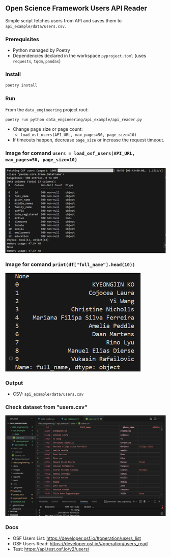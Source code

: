## Open Science Framework Users API Reader

Simple script fetches users from API and saves them to `api_example/data/users.csv`.

### Prerequisites
- Python managed by Poetry
- Dependencies declared in the workspace `pyproject.toml` (uses `requests`, `tqdm`, `pandas`)

### Install
```bash
poetry install
```

### Run
From the `data_engineering` project root:
```bash
poetry run python data_engineering/api_example/api_reader.py
```

- Change page size or page count:
  - `load_osf_users(API_URL, max_pages=50, page_size=10)`
- If timeouts happen, decrease `page_size` or increase the request timeout.

### Image for comand `users = load_osf_users(API_URL, max_pages=50, page_size=10)`
![Installation Conda](/data_engineering/api_example/images_users/users_info.jpg)

### Image for comand `print(df["full_name"].head(10))`
![Installation Conda](/data_engineering/api_example/images_users/users_head(10).jpg)

### Output
- CSV: `api_example/data/users.csv`

### Check dataset from "users.csv"
![Installation Conda](/data_engineering/api_example/images_users/check_users_csv.jpg)

### Docs
- OSF Users List: https://developer.osf.io/#operation/users_list
- OSF Users Read: https://developer.osf.io/#operation/users_read
- Test: https://api.test.osf.io/v2/users/


